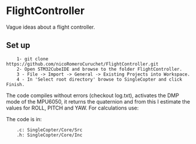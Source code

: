 # FlightController
Vague ideas about a flight controller.

## Set up

        1- git clone https://github.com/nicoRomeroCuruchet/FlightController.git
        2- Open STM32CubeIDE and browse to the folder FlightController.
        3 - File -> Import -> General -> Existing Projects into Workspace.
        4 - In 'Select root directory' browse to SingleCopter and click Finish.
        
The code compiles without errors (checkout log.txt), activates the DMP mode of the MPU6050, it returns the quaternion and from this I estimate the values ​​for ROLL, PITCH and YAW.
For calculations use:

The code is in:
        
        .c: SingleCopter/Core/Src
        .h: SingleCopter/Core/Inc
